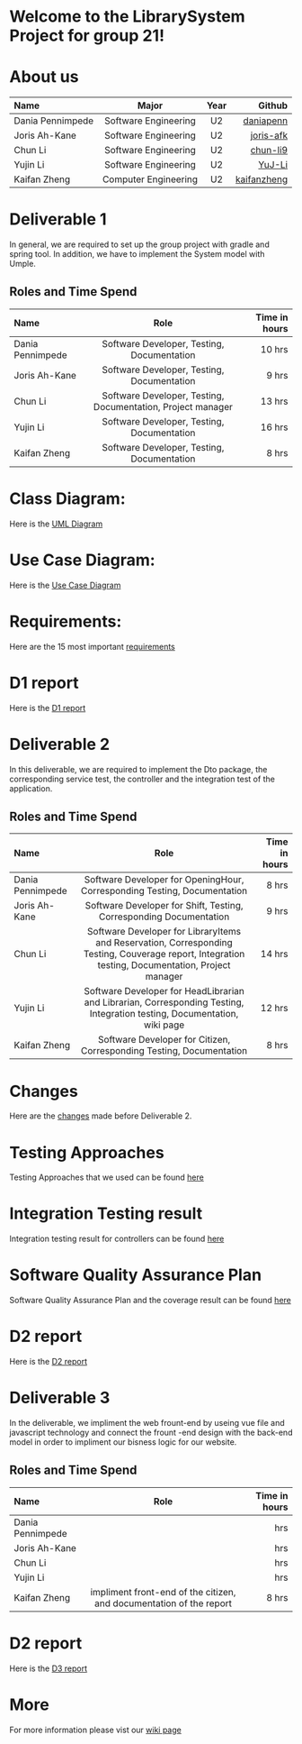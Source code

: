 ﻿# Welcome to the LibrarySystem Project for group 21!

# About us
| Name              | Major       | Year  | Github |
| :---              |    :---:    | :---: | ---:|
| Dania Pennimpede  | Software Engineering        | U2 | [daniapenn](https://github.com/daniapenn) |
| Joris Ah-Kane     | Software Engineering        | U2 | [joris-afk](https://github.com/joris-afk) |
| Chun Li           | Software Engineering        | U2 | [chun-li9](https://github.com/chun-li9) |
| Yujin Li          | Software Engineering        | U2 | [YuJ-Li](https://github.com/YuJ-Li) |
| Kaifan Zheng      | Computer Engineering        | U2 | [kaifanzheng](https://github.com/kaifanzheng) |

# Deliverable 1
In general, we are required to set up the group project with gradle and spring tool. In addition, we have to implement the System model with Umple.
## Roles and Time Spend
| Name              | Role        | Time in hours |
| :---              |    :---:    |          ---: |
| Dania Pennimpede  | Software Developer, Testing, Documentation       | 10 hrs        |
| Joris Ah-Kane     | Software Developer, Testing, Documentation       | 9  hrs        |
| Chun Li           | Software Developer, Testing, Documentation, Project manager     | 13 hrs        |
| Yujin Li          | Software Developer, Testing, Documentation       | 16 hrs        |
| Kaifan Zheng      | Software Developer, Testing, Documentation       | 8 hrs           |

# Class Diagram:
Here is the [UML Diagram](https://github.com/McGill-ECSE321-Fall2021/project-group-21/wiki/UML-Diagram)

# Use Case Diagram:
Here is the [Use Case Diagram](https://github.com/McGill-ECSE321-Fall2021/project-group-21/wiki/Use-Case-Diagram)

# Requirements:
Here are the 15 most important [requirements](https://github.com/McGill-ECSE321-Fall2021/project-group-21/wiki/Requirements)

# D1 report
Here is the [D1 report](https://github.com/McGill-ECSE321-Fall2021/project-group-21/wiki/Deliverable-1-report)

# Deliverable 2
In this deliverable, we are required to implement the Dto package, the corresponding service test, the controller and the integration test of the application.

## Roles and Time Spend
| Name              | Role        | Time in hours |
| :---              |    :---:    |          ---: |
| Dania Pennimpede  | Software Developer for OpeningHour, Corresponding Testing, Documentation       | 8 hrs        |
| Joris Ah-Kane     | Software Developer for Shift, Testing, Corresponding Documentation       | 9 hrs        |
| Chun Li           | Software Developer for LibraryItems and Reservation, Corresponding Testing, Couverage report, Integration testing, Documentation, Project manager     | 14 hrs        |
| Yujin Li          | Software Developer for HeadLibrarian and Librarian, Corresponding Testing, Integration testing, Documentation, wiki page       | 12 hrs        |
| Kaifan Zheng      | Software Developer for Citizen, Corresponding Testing, Documentation       | 8 hrs           |

# Changes
Here are the [changes](https://github.com/McGill-ECSE321-Fall2021/project-group-21/wiki/Deliverable-2-report#changes) made before Deliverable 2.

# Testing Approaches
Testing Approaches that we used can be found [here](https://github.com/McGill-ECSE321-Fall2021/project-group-21/wiki/Deliverable-2-report#testing-approaches)

# Integration Testing result
Integration testing result for controllers can be found [here](https://github.com/McGill-ECSE321-Fall2021/project-group-21/wiki/Integration-Test-Result)

# Software Quality Assurance Plan
Software Quality Assurance Plan and the coverage result can be found [here](https://github.com/McGill-ECSE321-Fall2021/project-group-21/wiki/Test-Coverage-Criteria-(Software-Quality-Assurance-Plan)-&-Result)

# D2 report
Here is the [D2 report](https://github.com/McGill-ECSE321-Fall2021/project-group-21/wiki/Deliverable-2-report)

# Deliverable 3
In the deliverable, we impliment the web frount-end by useing vue file and javascript technology and connect the frount -end design with the back-end model in order to impliment our bisness logic for our website.

## Roles and Time Spend
| Name              | Role        | Time in hours |
| :---              |    :---:    |          ---: |
| Dania Pennimpede  |        |  hrs        |
| Joris Ah-Kane     |        |  hrs        |
| Chun Li           |      |  hrs        |
| Yujin Li          |        |  hrs        |
| Kaifan Zheng      |   impliment front-end of the citizen, and documentation of the report     | 8 hrs           |

# D2 report
Here is the [D3 report](https://github.com/McGill-ECSE321-Fall2021/project-group-21/wiki/Deliverable-3-report)
# More
For more information please vist our [wiki page](https://github.com/McGill-ECSE321-Fall2021/project-group-21/wiki)
